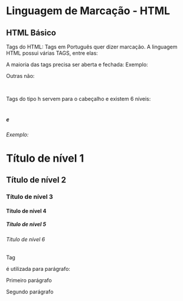 # Linguagem de Marcação - HTML

## HTML Básico

Tags do HTML:
Tags em Português quer dizer marcação.
A linguagem HTML possui várias TAGS, entre elas:
<html>
<head>
<body>

A maioria das tags precisa ser aberta e fechada:
Exemplo:
<html>
</html>

Outras não:

<meta>
<br>

Tags do tipo h servem para o cabeçalho e existem 6 níveis:

<h1> <h2> <h3> <h4> <h5> e <h6>

Exemplo:

<h1>Título de nível 1</h1>
<h2>Título de nível 2</h2>
<h3>Título de nível 3</h3>
<h4>Título de nível 4</h4>
<h5>Título de nível 5</h5>
<h6>Título de nível 6</h6>

Tag <p> é utilizada para parágrafo:

<p> Primeiro parágrafo </p>
<p> Segundo parágrafo </p>




